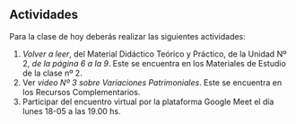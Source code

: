 ## Actividades 

Para la clase de hoy deberás realizar las siguientes actividades:

1. *Volver a leer*, del Material Didáctico Teórico y Práctico, de la Unidad Nº 2, *de la página 6 a la 9*. Este se encuentra en los Materiales de Estudio de la clase nº 2.
2. Ver *video Nº 3 sobre Variaciones Patrimoniales*. Este se encuentra en los Recursos Complementarios.
3. Participar del encuentro virtual por la plataforma Google Meet el día lunes 18-05 a las 19.00 hs.

